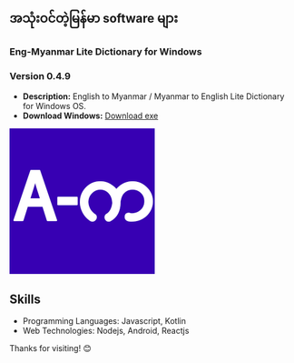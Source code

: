 အသုံးဝင်တဲ့မြန်မာ software များ
---

### Eng-Myanmar Lite Dictionary for Windows
### Version 0.4.9

- **Description:** English to Myanmar / Myanmar to English Lite Dictionary for Windows OS.
- **Download Windows:** [Download exe](https://github.com/yannainglynn/yannainglynn.github.io/raw/main/Eng-Myanmar%20Lite%20Dictionary%20Setup%200.4.9.exe)

![Software Icon](engmyanmarlitedictionary.png)


## Skills

- Programming Languages: Javascript, Kotlin
- Web Technologies: Nodejs, Android, Reactjs


Thanks for visiting! 😊